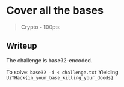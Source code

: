# Cover all the bases

> Crypto - 100pts

## Writeup

The challenge is base32-encoded.

To solve:
`base32 -d < challenge.txt`
Yielding `UiTHack{in_your_base_killing_your_doods}`
